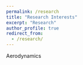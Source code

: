 ```yaml
---
permalink: /research
title: "Research Interests"
excerpt: "Research"
author_profile: true
redirect_from: 
  - /research/
---
```


Aerodynamics